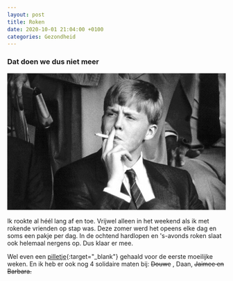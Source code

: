```yaml
---
layout: post
title: Roken
date: 2020-10-01 21:04:00 +0100
categories: Gezondheid
---
```


### Dat doen we dus niet meer

![roken](../assets/roken.png)  

Ik rookte al héél lang af en toe. Vrijwel alleen in het weekend als ik met rokende vrienden op stap was. Deze zomer werd het opeens elke dag en soms een pakje per dag.  In de ochtend hardlopen en 's-avonds roken slaat ook helemaal nergens op. Dus klaar er mee.

Wel even een [pilletje](https://www.farmacotherapeutischkompas.nl/bladeren/preparaatteksten/v/varenicline "DRUGS!"){:target="_blank"} gehaald voor de eerste moeilijke weken. En ik heb er ook nog 4 solidaire maten bij: ~~Douwe~~ , Daan, ~~Jaimee en Barbara.~~

<script>
var montharray=new Array("Jan","Feb","Mar","Apr","May","Jun","Jul","Aug","Sep","Oct","Nov","Dec")
function countup(yr,m,d){
var today=new Date()
var todayy=today.getYear()
if (todayy < 1000)
todayy+=1900
var todaym=today.getMonth()
var todayd=today.getDate()
var todaystring=montharray[todaym]+" "+todayd+", "+todayy
var paststring=montharray[m-1]+" "+d+", "+yr
var difference=(Math.round((Date.parse(todaystring)-Date.parse(paststring))/(24*60*60*1000))*1)
difference+=" dagen"
document.write("UPDATE: Dat gaat nu "+difference+" goed !")
}
//enter the count up date using the format year/month/day
countup(2020,10,01)
</script>
